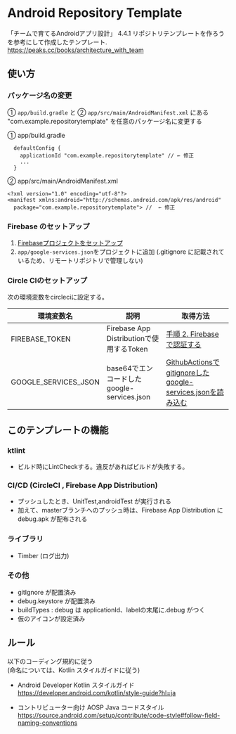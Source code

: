 # Android Repository Template
「チームで育てるAndroidアプリ設計」 4.4.1 リポジトリテンプレートを作ろう　を参考にして作成したテンプレート. 
https://peaks.cc/books/architecture_with_team

## 使い方

### パッケージ名の変更

① `app/build.gradle` と ② `app/src/main/AndroidManifest.xml` にある "com.example.repositorytemplate" を任意のパッケージ名に変更する

① app/build.gradle

```
  defaultConfig {
    applicationId "com.example.repositorytemplate" // ← 修正
    ...
  }
```

② app/src/main/AndroidManifest.xml

```
<?xml version="1.0" encoding="utf-8"?>
<manifest xmlns:android="http://schemas.android.com/apk/res/android"
  package="com.example.repositorytemplate"> //  ← 修正
```

### Firebase のセットアップ
 1. [Firebaseプロジェクトをセットアップ](https://firebase.google.com/docs/android/setup?hl=ja#console)
 2. `app/google-services.json`をプロジェクトに追加 (.gitignore に記載されているため、リモートリポジトリで管理しない)


### Circle CIのセットアップ

次の環境変数をcircleciに設定する。

| 環境変数名 | 説明 | 取得方法 |
| --- | --- | --- |
| FIREBASE_TOKEN | Firebase App Distributionで使用するToken |  [手順 2. Firebase で認証する](https://firebase.google.com/docs/app-distribution/android/distribute-gradle?hl=ja#step_2_authenticate_with_firebase) |
| GOOGLE_SERVICES_JSON | base64でエンコードしたgoogle-services.json | [GithubActionsでgitignoreしたgoogle-services.jsonを読み込む](https://qiita.com/sudo5in5k/items/5b6da5dbba3fc2514319) |

## このテンプレートの機能

### ktlint
- ビルド時にLintCheckする。違反があればビルドが失敗する。

### CI/CD (CircleCI , Firebase App Distribution)
- プッシュしたとき、UnitTest,androidTest が実行される
- 加えて、masterブランチへのプッシュ時は、Firebase App Distribution に debug.apk が配布される

### ライブラリ
- Timber (ログ出力)

### その他
- gitIgnore が配置済み
- debug.keystore が配置済み
- buildTypes : debug は applicationId、labelの末尾に.debug がつく
- 仮のアイコンが設定済み

## ルール
以下のコーディング規約に従う  
(命名については、Kotlin スタイルガイドに従う)
- Android Developer Kotlin スタイルガイド   
https://developer.android.com/kotlin/style-guide?hl=ja  


- コントリビューター向け AOSP Java コードスタイル  
https://source.android.com/setup/contribute/code-style#follow-field-naming-conventions
